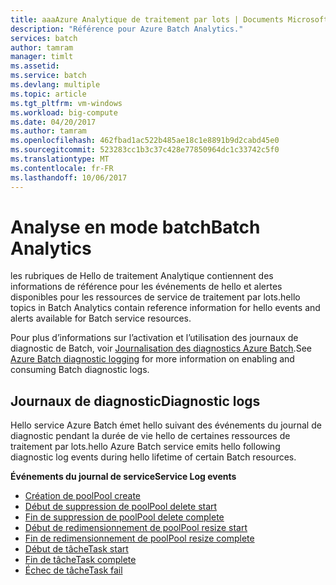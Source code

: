 ```yaml
---
title: aaaAzure Analytique de traitement par lots | Documents Microsoft
description: "Référence pour Azure Batch Analytics."
services: batch
author: tamram
manager: timlt
ms.assetid: 
ms.service: batch
ms.devlang: multiple
ms.topic: article
ms.tgt_pltfrm: vm-windows
ms.workload: big-compute
ms.date: 04/20/2017
ms.author: tamram
ms.openlocfilehash: 462fbad1ac522b485ae18c1e8891b9d2cabd45e0
ms.sourcegitcommit: 523283cc1b3c37c428e77850964dc1c33742c5f0
ms.translationtype: MT
ms.contentlocale: fr-FR
ms.lasthandoff: 10/06/2017
---
```

# <a name="batch-analytics"></a><span data-ttu-id="16416-103">Analyse en mode batch</span><span class="sxs-lookup"><span data-stu-id="16416-103">Batch Analytics</span></span>
<span data-ttu-id="16416-104">les rubriques de Hello de traitement Analytique contiennent des informations de référence pour les événements de hello et alertes disponibles pour les ressources de service de traitement par lots.</span><span class="sxs-lookup"><span data-stu-id="16416-104">hello topics in Batch Analytics contain reference information for hello events and alerts available for Batch service resources.</span></span>

<span data-ttu-id="16416-105">Pour plus d’informations sur l’activation et l’utilisation des journaux de diagnostic de Batch, voir [Journalisation des diagnostics Azure Batch](https://azure.microsoft.com/documentation/articles/batch-diagnostics/).</span><span class="sxs-lookup"><span data-stu-id="16416-105">See [Azure Batch diagnostic logging](https://azure.microsoft.com/documentation/articles/batch-diagnostics/) for more information on enabling and consuming Batch diagnostic logs.</span></span>

## <a name="diagnostic-logs"></a><span data-ttu-id="16416-106">Journaux de diagnostic</span><span class="sxs-lookup"><span data-stu-id="16416-106">Diagnostic logs</span></span>

<span data-ttu-id="16416-107">Hello service Azure Batch émet hello suivant des événements du journal de diagnostic pendant la durée de vie hello de certaines ressources de traitement par lots.</span><span class="sxs-lookup"><span data-stu-id="16416-107">hello Azure Batch service emits hello following diagnostic log events during hello lifetime of certain Batch resources.</span></span>

<span data-ttu-id="16416-108">**Événements du journal de service**</span><span class="sxs-lookup"><span data-stu-id="16416-108">**Service Log events**</span></span>
* [<span data-ttu-id="16416-109">Création de pool</span><span class="sxs-lookup"><span data-stu-id="16416-109">Pool create</span></span>](batch-pool-create-event.md)
* [<span data-ttu-id="16416-110">Début de suppression de pool</span><span class="sxs-lookup"><span data-stu-id="16416-110">Pool delete start</span></span>](batch-pool-delete-start-event.md)
* [<span data-ttu-id="16416-111">Fin de suppression de pool</span><span class="sxs-lookup"><span data-stu-id="16416-111">Pool delete complete</span></span>](batch-pool-delete-complete-event.md)
* [<span data-ttu-id="16416-112">Début de redimensionnement de pool</span><span class="sxs-lookup"><span data-stu-id="16416-112">Pool resize start</span></span>](batch-pool-resize-start-event.md)
* [<span data-ttu-id="16416-113">Fin de redimensionnement de pool</span><span class="sxs-lookup"><span data-stu-id="16416-113">Pool resize complete</span></span>](batch-pool-resize-complete-event.md)
* [<span data-ttu-id="16416-114">Début de tâche</span><span class="sxs-lookup"><span data-stu-id="16416-114">Task start</span></span>](batch-task-start-event.md)
* [<span data-ttu-id="16416-115">Fin de tâche</span><span class="sxs-lookup"><span data-stu-id="16416-115">Task complete</span></span>](batch-task-complete-event.md)
* [<span data-ttu-id="16416-116">Échec de tâche</span><span class="sxs-lookup"><span data-stu-id="16416-116">Task fail</span></span>](batch-task-fail-event.md)